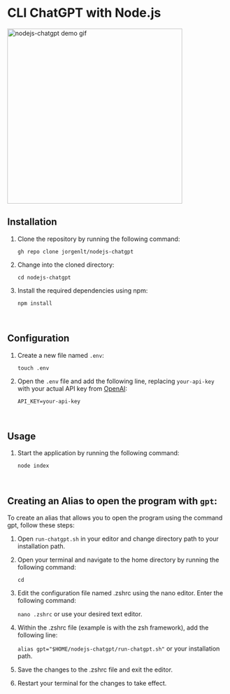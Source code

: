 # CLI ChatGPT with Node.js

<img height="400" src="https://github.com/jorgenlt/nodejs-chatgpt/assets/108831121/4b0d77fe-51f8-4480-9920-f2697355576e" alt="nodejs-chatgpt demo gif"/>

## Installation


1. Clone the repository by running the following command:

    `gh repo clone jorgenlt/nodejs-chatgpt`


2. Change into the cloned directory: 
  
    `cd nodejs-chatgpt`


3. Install the required dependencies using npm: 
  
    `npm install`

<br/>

## Configuration


1. Create a new file named `.env`: 
  
    `touch .env`


2. Open the `.env` file and add the following line, replacing `your-api-key` with your actual API key from [OpenAI](https://openai.com/): 
  
    `API_KEY=your-api-key`


<br/>

## Usage


1. Start the application by running the following command: 
  
    `node index`

<br/>

## Creating an Alias to open the program with `gpt`:

To create an alias that allows you to open the program using the command gpt, follow these steps:

1. Open `run-chatgpt.sh` in your editor and change directory path to your installation path.


2. Open your terminal and navigate to the home directory by running the following command:
  
    `cd`


3. Edit the configuration file named .zshrc using the nano editor. Enter the following command:
  
    `nano .zshrc` or use your desired text editor.


4. Within the .zshrc file (example is with the zsh framework), add the following line:
  
    `alias gpt="$HOME/nodejs-chatgpt/run-chatgpt.sh"` or your installation path.


5. Save the changes to the .zshrc file and exit the editor.


6. Restart your terminal for the changes to take effect.
